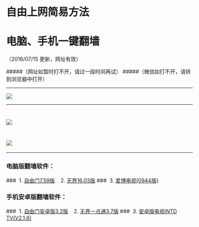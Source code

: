 # 自由上网简易方法
# 电脑、手机一键翻墙
（2016/07/15 更新，网址有效）

#####（网址如暂时打不开，请过一段时间再试）
#####（微信如打不开，请转到浏览器中打开）

***

 <a href="https://camo.githubusercontent.com/538d0cf650e4d6629cc867f71fadd839c9adb7f4/687474703a2f2f662d342e74696e732e686b2f7069632f796a66712d32303136303731356f6b2e706e67" target="_blank"> <img src="http://f-4.tins.hk/pic/yjfq-20160715ok.png"> </a>

***


# <a href="http://f-4.tins.hk/fqtz.php?tz=fq?id=1" target="_blank"><img src="http://f-4.tins.hk/pic/fqwz1.png"></a>

# <a href="http://f-4.tins.hk/fqtz.php?tz=fq?id=2" target="_blank"><img src="http://f-4.tins.hk/pic/fqwz2.png"></a>

***


### 电脑版翻墙软件：
###&nbsp;&nbsp;1. <a href="http://f-5.myapl.org/fgget.php?fid=fg759p.zip" target="_blank">自由门7.59版</a>&nbsp;&nbsp;&nbsp;&nbsp;2. <a href="http://f-5.myapl.org/fgget.php?fid=U1603.zip" target="_blank">无界16.03版</a>
###&nbsp;&nbsp;3. <a href="http://f-5.myapl.org/fgget.php?fid=GreeniPPOTV_Setup_Ver12Build944b.zip" target="_blank">爱博电视(0944版)</a>

### 手机安卓版翻墙软件：
###&nbsp;&nbsp;1. <a href="http://f-5.myapl.org/fgget.php?fid=fgma32.apk" target="_blank">自由门安卓版3.2版</a>&nbsp;&nbsp;&nbsp;&nbsp;2. <a href="http://f-5.myapl.org/fgget.php?fid=um3.7.apk" target="_blank">无界一点通3.7版</a>
###&nbsp;&nbsp;3. <a href="http://f-5.myapl.org/fgget.php?fid=iNTD_TV.apk" target="_blank">安卓版电视iNTD TV(V2.1.6)</a>


